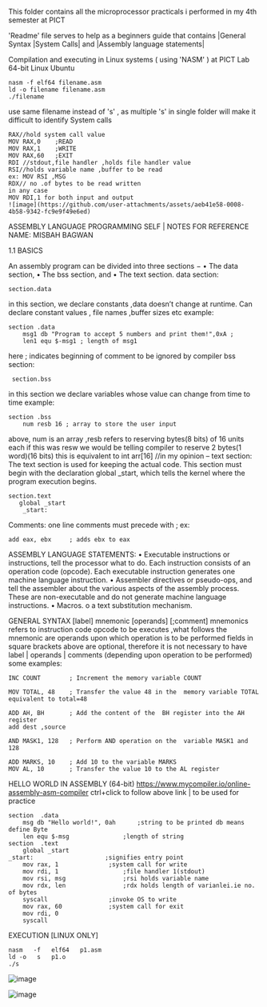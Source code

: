 This folder contains all the microprocessor practicals i performed in my 4th semester at PICT

'Readme' file serves to help as a beginners guide that contains |General Syntax |System Calls| and |Assembly language statements|

Compilation and executing in Linux systems ( using 'NASM' ) at PICT Lab
64-bit Linux Ubuntu

    nasm -f elf64 filename.asm                                
    ld -o filename filename.asm
    ./filename

use same filename instead of 's' , as multiple 's' in single folder will make it difficult to identify 
System calls

    RAX//hold system call value
    MOV RAX,0    ;READ
    MOV RAX,1    ;WRITE
    MOV RAX,60   ;EXIT 
    RDI //stdout,file handler ,holds file handler value
    RSI//holds variable name ,buffer to be read
    ex: MOV RSI ,MSG
    RDX// no .of bytes to be read written 
    in any case
    MOV RDI,1 for both input and output
    ![image](https://github.com/user-attachments/assets/aeb41e58-0008-4b58-9342-fc9e9f49e6ed)


ASSEMBLY LANGUAGE PROGRAMMING
SELF | NOTES FOR REFERENCE
NAME: MISBAH BAGWAN


1.1	BASICS

An assembly program can be divided into three sections −
•	The data section,
•	The bss section, and
•	The text section.
data section:

    section.data
in this section, we declare constants ,data doesn’t change at runtime. Can declare constant values , file names ,buffer sizes etc 
example:

    section .data
        msg1 db "Program to accept 5 numbers and print them!",0xA ; 
        len1 equ $-msg1 ; length of msg1
here ; indicates beginning of comment to be ignored by compiler
bss section:
	
     section.bss
in this section we declare variables whose value can change from time to time
example:

    section .bss
        num resb 16 ; array to store the user input

above, num is an array ,resb refers to reserving bytes(8 bits) of 16 units each
if this was resw we would be telling compiler to reserve 2 bytes(1 word)(16 bits) 
this is equivalent to int arr[16]  //in my opinion – 
text section:
The text section is used for keeping the actual code. This section must begin with the declaration global _start, which tells the kernel where the program execution begins.

    section.text
       global _start
        _start:
Comments:
one line comments must precede with ;
ex:
    
    add eax, ebx     ; adds ebx to eax

ASSEMBLY LANGUAGE STATEMENTS:
•	Executable instructions or instructions,
tell the processor what to do. Each instruction consists of an operation code (opcode). Each executable instruction generates one machine language instruction.
•	Assembler directives or pseudo-ops, and
tell the assembler about the various aspects of the assembly process. These are non-executable and do not generate machine language instructions.
•	Macros.
o	a text substitution mechanism.

GENERAL SYNTAX
[label]   mnemonic   [operands]   [;comment]
mnemonics refers to instruction code opcode to be executes ,what follows the mnemonic are operands upon which operation is to be performed 
fields in square brackets above are optional, therefore it is not necessary to have label | operands | comments (depending upon operation to be performed)
some examples:

    INC COUNT        ; Increment the memory variable COUNT

    MOV TOTAL, 48    ; Transfer the value 48 in the  memory variable TOTAL
    equivalent to total=48
					  
    ADD AH, BH       ; Add the content of the  BH register into the AH register
    add dest ,source
					  
    AND MASK1, 128   ; Perform AND operation on the  variable MASK1 and 128
					  
    ADD MARKS, 10    ; Add 10 to the variable MARKS
    MOV AL, 10       ; Transfer the value 10 to the AL register

HELLO WORLD IN ASSEMBLY (64-bit)
https://www.mycompiler.io/online-assembly-asm-compiler
ctrl+click to follow above link | to be used for practice 

    section  .data
        msg db "Hello world!", 0ah		;string to be printed db means define Byte
        len equ $-msg				;length of string
    section  .text
        global _start
    _start:					   ;signifies entry point
        mov rax, 1				;system call for write
        mov rdi, 1					;file handler 1(stdout)
        mov rsi, msg				;rsi holds variable name
        mov rdx, len				;rdx holds length of varianlei.ie no. of bytes
        syscall					;invoke OS to write
        mov rax, 60				;system call for exit
        mov rdi, 0
        syscall
 
EXECUTION  [LINUX  ONLY]
 

    nasm   -f   elf64   p1.asm
    ld -o   s   p1.o
    ./s

![image](https://github.com/user-attachments/assets/53f47676-1035-4295-ae71-d067c24c1b01)

![image](https://github.com/user-attachments/assets/f6557b36-d154-4b8c-a7ad-98dc8ccf814b)


 
 
 
 




  

 





